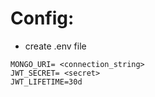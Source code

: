 # Config:

- create .env file

```
MONGO_URI= <connection_string>
JWT_SECRET= <secret>
JWT_LIFETIME=30d
```

